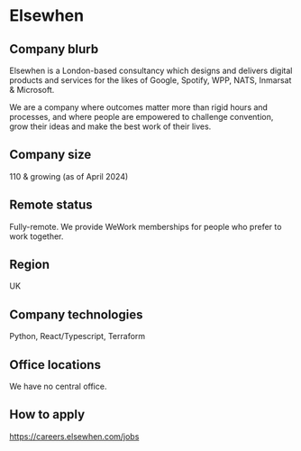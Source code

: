# Elsewhen

## Company blurb

Elsewhen is a London-based consultancy which designs and delivers digital products and services for the likes of Google, Spotify, WPP, NATS, Inmarsat & Microsoft. 

We are a company where outcomes matter more than rigid hours and processes, and where people are empowered to challenge convention, grow their ideas and make the best work of their lives.

## Company size

110 & growing (as of April 2024)

## Remote status

Fully-remote. We provide WeWork memberships for people who prefer to work together.

## Region

UK

## Company technologies

Python, React/Typescript, Terraform

## Office locations

We have no central office.

## How to apply

https://careers.elsewhen.com/jobs
